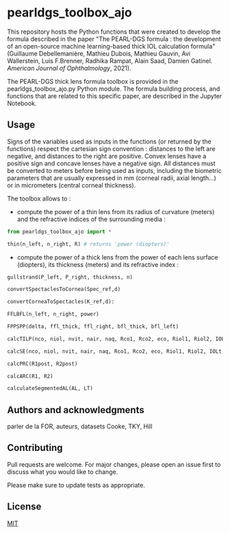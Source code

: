 # pearldgs_toolbox_ajo

This repository hosts the Python functions that were created to develop the formula described in the paper "The PEARL-DGS formula : the development of an open-source machine learning-based thick IOL calculation formula" (Guillaume Debellemanière, Mathieu Dubois, Mathieu Gauvin, Avi Wallerstein, Luis F.Brenner, Radhika Rampat, Alain Saad, Damien Gatinel. *American Journal of Ophthalmology*, 2021). 

The PEARL-DGS thick lens formula toolbox is provided in the pearldgs_toolbox_ajo.py Python module. The formula building process, and functions that are related to this specific paper, are described in the Jupyter Notebook.

## Usage

Signs of the variables used as inputs in the functions (or returned by the functions) respect the cartesian sign convention : distances to the left are negative, and distances to the right are positive. Convex lenses have a positive sign and concave lenses have a negative sign. All distances must be converted to meters before being used as inputs, including the biometric parameters that are usually expressed in mm (corneal radii, axial length...) or in micrometers (central corneal thickness).

The toolbox allows to : 

- compute the power of a thin lens from its radius of curvature (meters) and the refractive indices of the surrounding media : 
```python
from pearldgs_toolbox_ajo import *

thin(n_left, n_right, R) # returns 'power (diopters)'
```

- compute the power of a thick lens from the power of each lens surface (diopters), its thickness (meters) and its refractive index  : 
```python
gullstrand(P_left, P_right, thickness, n) 
```

```python
convertSpectaclesToCornea(Spec_ref,d)
```

```python
convertCorneaToSpectacles(K_ref,d):
```

```python
FFLBFL(n_left, n_right, power)
```

```python
FPPSPP(delta, ffl_thick, ffl_right, bfl_thick, bfl_left)
```

```python
calcTILP(nco, niol, nvit, nair, naq, Rco1, Rco2, eco, Riol1, Riol2, IOLt, SE, AL, d)
```

```python
calcSE(nco, niol, nvit, nair, naq, Rco1, Rco2, eco, Riol1, Riol2, IOLt, TILP_pred, AL, d)
```

```python
calcPRC(R1post, R2post)
```

```python
calcARC(R1, R2)
```

```python
calculateSegmentedAL(AL, LT)
```



## Authors and acknowledgments
parler de la FOR, auteurs, datasets
Cooke, TKY, Hill


## Contributing
Pull requests are welcome. For major changes, please open an issue first to discuss what you would like to change.

Please make sure to update tests as appropriate.

## License
[MIT](https://choosealicense.com/licenses/mit/)

